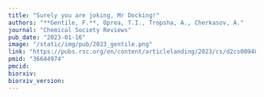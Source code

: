 ```yaml
---
title: "Surely you are joking, Mr Docking!"
authors: "**Gentile, F.**, Oprea, T.I., Tropsha, A., Cherkasov, A."
journal: "Chemical Society Reviews"
pub_date: "2023-01-16"
image: "/static/img/pub/2023_gentile.png"
link: "https://pubs.rsc.org/en/content/articlelanding/2023/cs/d2cs00948j"
pmid: "36644974"
pmcid:
biorxiv:
biorxiv_version:
---
```

